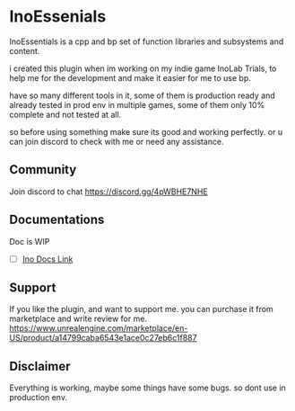 # InoEssenials
InoEssentials is a cpp and bp set of function libraries and subsystems and content.

i created this plugin when im working on my indie game InoLab Trials, to help me for the development and make it easier for me to use bp.

have so many different tools in it, some of them is production ready and already tested in prod env in multiple games, some of them only 10% complete and not tested at all.

so before using something make sure its good and working perfectly. or u can join discord to check with me or need any assistance.

## Community
Join discord to chat
https://discord.gg/4pWBHE7NHE


## Documentations
Doc is WIP
- [ ] [Ino Docs Link](https://inoland-studio.gitbook.io/home/ino-essentials/introduction)

## Support
If you like the plugin, and want to support me. you can purchase it from marketplace and write review for me.
https://www.unrealengine.com/marketplace/en-US/product/a14799caba6543e1ace0c27eb6c1f887

## Disclaimer
Everything is working, maybe some things have some bugs. so dont use in production env.



